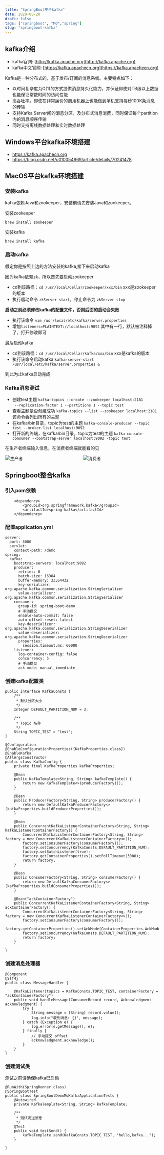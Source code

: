```yaml
---
title: "SpringBoot整合kafka"
date: 2020-08-20
draft: false
tags: ["springboot", "MQ","spring"]
slug: "springboot-kafka"
---
```

## kafka介绍
- kafka官网: [http://kafka.apache.org](http://kafka.apache.org)
- kafka中文官网: [https://kafka.apachecn.org](https://kafka.apachecn.org)

Kafka是一种分布式的，基于发布/订阅的消息系统。主要特点如下：
- 以时间复杂度为O(1)的方式提供消息持久化能力，并保证即使对TB级以上数据也能保证常数时间的访问性能
- 高吞吐率。即使在非常廉价的商用机器上也能做到单机支持每秒100K条消息的传输
- 支持Kafka Server间的消息分区，及分布式消息消费，同时保证每个partition内的消息顺序传输
- 同时支持离线数据处理和实时数据处理


## Windows平台kafka环境搭建
- https://kafka.apachecn.org
- https://blog.csdn.net/u010054969/article/details/70241478

## MacOS平台kafka环境搭建

### 安装kafka

kafka依赖Java和zookeeper，安装前请先安装Java和zookeeper。

安装zookeeper
```
brew install zookeeper
```

安装kafka
```
brew install kafka
```

### 启动kafka

假定你是按照上边的方法安装的kafka,接下来启动kafka

因为kafka依赖zk，所以首先要启动zookeeper
- cd到该路径：`cd /usr/local/Cellar/zookeeper/xxx/bin` xxx是zookeeper的版本
- 执行启动命令 `zkServer start`，停止命令为 `zkServer stop`


**启动之前必须修改kafka的配置文件，否则后面的启动会失败**
- 执行该命令 ``vim /usr/local/etc/kafka/server.properties``
- 增加``listeners=PLAINTEXT://localhost:9092`` 其中有一行，默认被注释掉了，打开修改即可

最后启动kafka
- cd到该路径：`cd /usr/local/Cellar/kafka/xxx/bin` xxx是kafka的版本
- 执行该命令启动kafka ``kafka-server-start /usr/local/etc/kafka/server.properties &``

到此为止kafka启动完成

### Kafka消息测试

- 创建test主题 `kafka-topics --create --zookeeper localhost:2181`<br>` --replication-factor 1 --partitions 1 --topic test`
- 查看主题是否创建成功 ``kafka-topics --list --zookeeper localhost:2181`` 该命令会列出所有的主题
- 在kafka/bin目录，topic为test的主题 ``kafka-console-producer --topic test --broker-list localhost:9092``
- 打开新的终端，在kafka/bin目录，topic为test的主题 ``kafka-console-consumer --bootstrap-server localhost:9092 -topic test ``

在生产者终端输入信息，在消费者终端就能看的见
<div style="width: 50%;display: inline-block">
    <img src="/iblog/posts/annex/images/application/kafka生产者.jpg" alt="生产者">
</div>
<div style="width: 45%;display: inline-block">
    <img src="/iblog/posts/annex/images/application/kafka消费者.jpg" alt="消费者">
</div>

## Springboot整合kafka

### 引入pom依赖
```
    <dependency>
        <groupId>org.springframework.kafka</groupId>
        <artifactId>spring-kafka</artifactId>
    </dependency>
```
### 配置application.yml
```
server:
  port: 8080
  servlet:
    context-path: /demo
spring:
  kafka:
    bootstrap-servers: localhost:9092
    producer:
      retries: 0
      batch-size: 16384
      buffer-memory: 33554432
      key-serializer: org.apache.kafka.common.serialization.StringSerializer
      value-serializer: org.apache.kafka.common.serialization.StringSerializer
    consumer:
      group-id: spring-boot-demo
      # 手动提交
      enable-auto-commit: false
      auto-offset-reset: latest
      key-deserializer: org.apache.kafka.common.serialization.StringDeserializer
      value-deserializer: org.apache.kafka.common.serialization.StringDeserializer
      properties:
        session.timeout.ms: 60000
    listener:
      log-container-config: false
      concurrency: 5
      # 手动提交
      ack-mode: manual_immediate
```

### 创建kafka配置类
```
public interface KafkaConsts {
    /**
     * 默认分区大小
     */
    Integer DEFAULT_PARTITION_NUM = 3;

    /**
     * Topic 名称
     */
    String TOPIC_TEST = "test";
}
```

```
@Configuration
@EnableConfigurationProperties({KafkaProperties.class})
@EnableKafka
@AllArgsConstructor
public class KafkaConfig {
    private final KafkaProperties kafkaProperties;

    @Bean
    public KafkaTemplate<String, String> kafkaTemplate() {
        return new KafkaTemplate<>(producerFactory());
    }

    @Bean
    public ProducerFactory<String, String> producerFactory() {
        return new DefaultKafkaProducerFactory<>(kafkaProperties.buildProducerProperties());
    }

    @Bean
    public ConcurrentKafkaListenerContainerFactory<String, String> kafkaListenerContainerFactory() {
        ConcurrentKafkaListenerContainerFactory<String, String> factory = new ConcurrentKafkaListenerContainerFactory<>();
        factory.setConsumerFactory(consumerFactory());
        factory.setConcurrency(KafkaConsts.DEFAULT_PARTITION_NUM);
        factory.setBatchListener(true);
        factory.getContainerProperties().setPollTimeout(3000);
        return factory;
    }

    @Bean
    public ConsumerFactory<String, String> consumerFactory() {
        return new DefaultKafkaConsumerFactory<>(kafkaProperties.buildConsumerProperties());
    }

    @Bean("ackContainerFactory")
    public ConcurrentKafkaListenerContainerFactory<String, String> ackContainerFactory() {
        ConcurrentKafkaListenerContainerFactory<String, String> factory = new ConcurrentKafkaListenerContainerFactory<>();
        factory.setConsumerFactory(consumerFactory());
        factory.getContainerProperties().setAckMode(ContainerProperties.AckMode.MANUAL_IMMEDIATE);
        factory.setConcurrency(KafkaConsts.DEFAULT_PARTITION_NUM);
        return factory;
    }

}
```
### 创建消息处理器
```
@Component
@Slf4j
public class MessageHandler {

    @KafkaListener(topics = KafkaConsts.TOPIC_TEST, containerFactory = "ackContainerFactory")
    public void handleMessage(ConsumerRecord record, Acknowledgment acknowledgment) {
        try {
            String message = (String) record.value();
            log.info("收到消息: {}", message);
        } catch (Exception e) {
            log.error(e.getMessage(), e);
        } finally {
            // 手动提交 offset
            acknowledgment.acknowledge();
        }
    }
}
```

### 创建测试类
测试之前请确保kafka已启动
```
@RunWith(SpringRunner.class)
@SpringBootTest
public class SpringBootDemoMqKafkaApplicationTests {
    @Autowired
    private KafkaTemplate<String, String> kafkaTemplate;

    /**
     * 测试发送消息
     */
    @Test
    public void testSend() {
        kafkaTemplate.send(KafkaConsts.TOPIC_TEST, "hello,kafka...");
    }

}
```